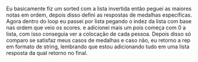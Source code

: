 Eu basicamente fiz um sorted com a lista invertida então peguei as maiores notas em ordem, depois disso defini as respostas de medalhas específicas. Agora dentro do loop eu passei por lista pegando o indez da lista com base nas ordem que veio os scores. e adicionei mais um pois começa com 0 a lista, com isso conseguia ver a colocação de cada pessoa. Depois disso só comparo se satisfaz meus casos de medalhas e caso não, eu retorno a rep em formato de string, lembrando que estou adicionando tudo em uma lista resposta da qual retorno no final.  